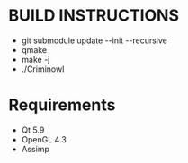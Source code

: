# BUILD INSTRUCTIONS
- git submodule update --init --recursive
- qmake
- make -j
- ./Criminowl

# Requirements
- Qt 5.9
- OpenGL 4.3
- Assimp
